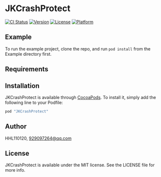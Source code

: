 # JKCrashProtect

[![CI Status](http://img.shields.io/travis/HHL110120/JKCrashProtect.svg?style=flat)](https://travis-ci.org/HHL110120/JKCrashProtect)
[![Version](https://img.shields.io/cocoapods/v/JKCrashProtect.svg?style=flat)](http://cocoapods.org/pods/JKCrashProtect)
[![License](https://img.shields.io/cocoapods/l/JKCrashProtect.svg?style=flat)](http://cocoapods.org/pods/JKCrashProtect)
[![Platform](https://img.shields.io/cocoapods/p/JKCrashProtect.svg?style=flat)](http://cocoapods.org/pods/JKCrashProtect)

## Example

To run the example project, clone the repo, and run `pod install` from the Example directory first.

## Requirements

## Installation

JKCrashProtect is available through [CocoaPods](http://cocoapods.org). To install
it, simply add the following line to your Podfile:

```ruby
pod "JKCrashProtect"
```

## Author

HHL110120, 929097264@qq.com

## License

JKCrashProtect is available under the MIT license. See the LICENSE file for more info.
